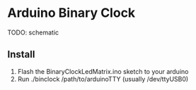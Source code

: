 Arduino Binary Clock
====================

TODO: schematic

Install
-------

1. Flash the BinaryClockLedMatrix.ino sketch to your arduino
2. Run ./binclock /path/to/arduinoTTY (usually /dev/ttyUSB0)
